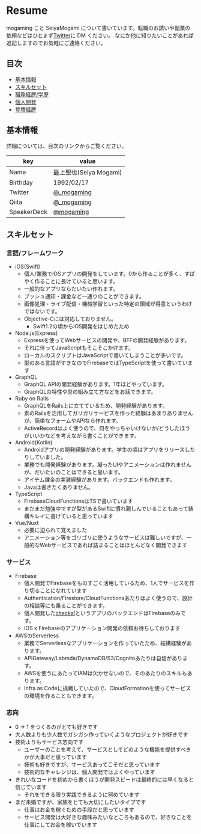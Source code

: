 # Resume

mogaming こと SeiyaMogami について書いています。転職のお誘いや副業の依頼などはひとまず[Twitter](https://twitter.com/_mogaming)に DM ください。
なにか他に知りたいことがあれば追記しますのでお気軽にご連絡ください。

## 目次
- [基本情報](https://github.com/mogaming217/resume#%E5%9F%BA%E6%9C%AC%E6%83%85%E5%A0%B1)
- [スキルセット](https://github.com/mogaming217/resume#%E3%82%B9%E3%82%AD%E3%83%AB%E3%82%BB%E3%83%83%E3%83%88)
- [職務経歴/学歴](https://github.com/mogaming217/resume/tree/master/career)
- [個人開発](https://github.com/mogaming217/resume/tree/master/products)
- [登壇経歴](https://github.com/mogaming217/resume/tree/master/presentation)

## 基本情報
詳細については、目次のリンクからご覧ください。

| key         | value                                         |
|-------------|-----------------------------------------------|
| Name        | 最上聖也(Seiya Mogami)                        |
| Birthday    | 1992/02/17                                    |
| Twitter     | [@_mogaming](https://twitter.com/_mogaming)   |
| Qiita       | [@_mogaming](https://qiita.com/_mogaming)     |
| SpeakerDeck | [@mogaming](https://speakerdeck.com/mogaming) |

## スキルセット

### 言語/フレームワーク

- iOS(Swift)
  - 個人/業務でiOSアプリの開発をしています。0から作ることが多く、すばやく作ることに長けていると思います。
  - 一般的なアプリならだいたい作れます。
  - プッシュ通知・課金など一通りのことができます。
  - 画像処理・ライブ配信・機械学習といった特定の領域が得意というわけではないです。
  - Objective-Cには対応しておりません。
    - Swift1.2の頃からiOS開発をはじめたため
- Node.js(Express)
  - Expressを使ってWebサービスの開発や、BFFの開発経験があります。
  - それに伴ってJavaScriptもそこそこかけます。
  - ローカルのスクリプトはJavaScriptで書いてしまうことが多いです。
  - 型のある言語がすきなのでFirebaseではTypeScriptを使って書いています
- GraphQL
  - GraphQL APIの開発経験があります。1年ほどやっています。
  - GraphQLの特性や型の組み立て方などをお話できます。
- Ruby on Rails
  - GraphQLをRails上に立てているため、開発経験があります。
  - 素のRailsを活用してガリガリサービスを作った経験はあまりありませんが、簡単なフォームやAPIなら作れます。
  - ActiveRecordはよく使うので、何をやっちゃいけないか/どうしたほうがいいかなどを考えながら書くことができます。
- Android(Kotlin)
  - Androidアプリの開発経験があります。学生の頃はアプリをリリースしたりしていました。
  - 業務でも開発経験があります。凝ったUIやアニメーションは作れませんが、だいたいのことはできると思います。
  - アイテム課金の実装経験があります。バックエンドも作れます。
  - Javaは書きたくありません。
- TypeScript
  - FirebaseCloudFunctionsはTSで書いています
  - まだまだ勉強中ですが型があるSwiftに慣れ親しんでいることもあって結構キレイに書けていると思っています
- Vue/Nuxt
  - 必要に迫られて覚えました
  - アニメーション等をゴリゴリに使うようなサービスは難しいですが、一般的なWebサービスであれば詰まることはほとんどなく開発できます

### サービス

- Firebase
  - 個人開発でFirebaseをものすごく活用しているため、1人でサービスを作り切ることになれています
  - Authentication/Firestore/CloudFunctionsあたりはよく使うので、設計の相談等にも乗ることができます。
  - 個人開発した[checka!](https://itunes.apple.com/jp/app/id1451433619)というアプリのバックエンドはFirebaseのみです。
  - iOS x Firebaseのアプリケーション開発の依頼お待ちしております
- AWSのServerless
  - 業務でServerlessなアプリケーションを作っていたため、結構経験があります。
  - APIGateway/Labmda/DynamoDB/S3/Cognitoあたりは自信があります。
  - AWSを使うにあたってIAMは欠かせないので、そのあたりのスキルもあります。
  - Infra as Codeに挑戦していたので、CloudFormationを使ってサービスの環境を作ることもできます。

### 志向
- 0 -> 1 をつくるのがとても好きです
- 大人数よりも少人数でガシガシ作っていくようなプロジェクトが好きです
- 技術よりもサービス志向です
  - ユーザーのことを考えて、サービスとしてどのような機能を提供すべきかが大事だと思っています
  - 技術も好きですが、サービスあってこそだと思っています
  - 技術的なチャレンジは、個人開発ではよくやっています
- きれいなコードを初めから書くほうが開発スピードは最終的には早くなると信じています
  - それをできる限り実践できるように努めています
- まだ未婚ですが、家族をとても大切にしたいタイプです
  - 仕事はお金を稼ぐための手段だと思っています
  - サービス開発は大好きな趣味みたいなところもあるので、好きなことを仕事にしてお金を稼いでいます

